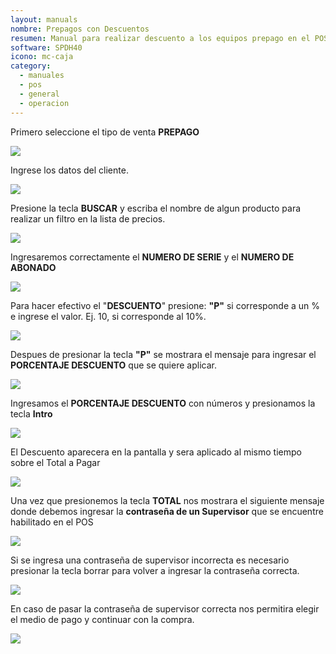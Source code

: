 ```yaml
---
layout: manuals
nombre: Prepagos con Descuentos
resumen: Manual para realizar descuento a los equipos prepago en el POS Movistar.
software: SPDH40
icono: mc-caja
category:
  - manuales
  - pos
  - general
  - operacion
---
```

Primero seleccione el tipo de venta **PREPAGO**

<p class="centrado"><img src="{{site.baseurl}}/docs/pos/img/descuento/1.png"></p>

Ingrese los datos del cliente.

<p class="centrado"><img src="{{site.baseurl}}/docs/pos/img/descuento/2.png"></p>

Presione la tecla **BUSCAR** y escriba el nombre de algun producto para realizar un filtro en la lista de precios.

<p class="centrado"><img src="{{site.baseurl}}/docs/pos/img/descuento/3.png"></p>

Ingresaremos correctamente el **NUMERO DE SERIE** y el **NUMERO DE ABONADO**

<p class="centrado"><img src="{{site.baseurl}}/docs/pos/img/descuento/4.png"></p>

Para hacer efectivo el "**DESCUENTO**" presione: **"P"** si corresponde a un % e ingrese el valor. Ej. 10, si corresponde al 10%.

<p class="centrado"><img src="{{site.baseurl}}/docs/pos/img/descuento/5.png"></p>

Despues de presionar la tecla **"P"** se mostrara el mensaje para ingresar el **PORCENTAJE DESCUENTO** que se quiere aplicar.

<p class="centrado"><img src="{{site.baseurl}}/docs/pos/img/descuento/6.png"></p>

Ingresamos el **PORCENTAJE DESCUENTO** con números y presionamos la tecla **Intro**

<p class="centrado"><img src="{{site.baseurl}}/docs/pos/img/descuento/7.png"></p>

El Descuento aparecera en la pantalla y sera aplicado al mismo tiempo sobre el Total a Pagar

<p class="centrado"><img src="{{site.baseurl}}/docs/pos/img/descuento/8.png"></p>

Una vez que presionemos la tecla **TOTAL** nos mostrara el siguiente mensaje donde debemos ingresar la **contraseña de un Supervisor** que se encuentre habilitado en el POS

<p class="centrado"><img src="{{site.baseurl}}/docs/pos/img/descuento/9.png"></p>

Si se ingresa una contraseña de supervisor incorrecta es necesario presionar la tecla borrar para volver a ingresar la contraseña correcta.

<p class="centrado"><img src="{{site.baseurl}}/docs/pos/img/descuento/10.png"></p>

En caso de pasar la contraseña de supervisor correcta nos permitira elegir el medio de pago y continuar con la compra.

<p class="centrado"><img src="{{site.baseurl}}/docs/pos/img/descuento/11.png"></p>
